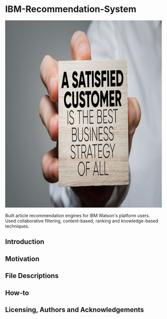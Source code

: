 # IBM-Recommendation-System
<p align="center"> 
    <a href="https://cloud.ibm.com/" target="_blank">
    <img src="https://github.com/joshasgard/Article-Recommendation-Engine/blob/master/static/image.jpg" height="600"></img>
  </a>
  </p>


Built article recommendation engines for IBM Watson's platform users. Used collaborative filtering, content-based, ranking and knowledge-based techniques. 

## Introduction


## Motivation 



## File Descriptions 




## How-to




## Licensing, Authors and Acknowledgements
